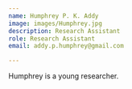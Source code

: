 ```yaml
---
name: Humphrey P. K. Addy
image: images/Humphrey.jpg
description: Research Assistant
role: Research Assistant
email: addy.p.humphrey@gmail.com

---
```


Humphrey is a young researcher.
